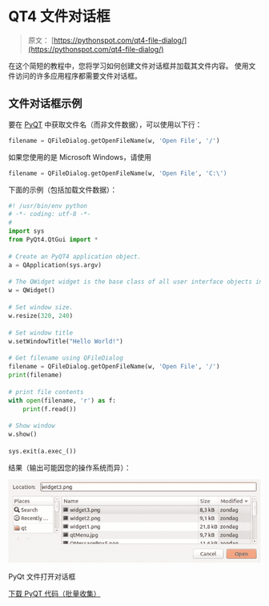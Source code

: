 # QT4 文件对话框

> 原文： [https://pythonspot.com/qt4-file-dialog/](https://pythonspot.com/qt4-file-dialog/)

在这个简短的教程中，您将学习如何创建文件对话框并加载其文件内容。 使用文件访问的许多应用程序都需要文件对话框。

## 文件对话框示例

要在 [PyQT](https://pythonspot.com/pyqt4/) 中获取文件名（而非文件数据），可以使用以下行：

```py
filename = QFileDialog.getOpenFileName(w, 'Open File', '/')

```

如果您使用的是 Microsoft Windows，请使用

```py
filename = QFileDialog.getOpenFileName(w, 'Open File', 'C:\')

```

下面的示例（包括加载文件数据）：

```py
#! /usr/bin/env python
# -*- coding: utf-8 -*-
#
import sys
from PyQt4.QtGui import *

# Create an PyQT4 application object.
a = QApplication(sys.argv)

# The QWidget widget is the base class of all user interface objects in PyQt4.
w = QWidget()

# Set window size.
w.resize(320, 240)

# Set window title
w.setWindowTitle("Hello World!")

# Get filename using QFileDialog
filename = QFileDialog.getOpenFileName(w, 'Open File', '/')
print(filename)

# print file contents
with open(filename, 'r') as f:
    print(f.read())

# Show window
w.show()

sys.exit(a.exec_())

```

结果（输出可能因您的操作系统而异）：

![pyqt_file_open](img/a6f06b37951c44452f79efd047298429.jpg)

PyQt 文件打开对话框

[下载 PyQT 代码（批量收集）](https://pythonspot.com/python-qt-examples/)